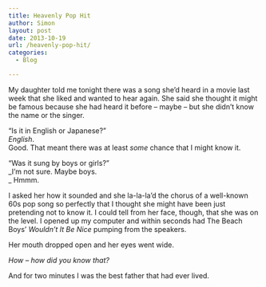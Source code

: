 ```yaml
---
title: Heavenly Pop Hit
author: Simon
layout: post
date: 2013-10-19
url: /heavenly-pop-hit/
categories:
  - Blog

---
```

My daughter told me tonight there was a song she&#8217;d heard in a movie last week that she liked and wanted to hear again. She said she thought it might be famous because she had heard it before &#8211; maybe &#8211; but she didn&#8217;t know the name or the singer.

&#8220;Is it in English or Japanese?&#8221;  
_English_.  
Good. That meant there was at least _some_ chance that I might know it.

&#8220;Was it sung by boys or girls?&#8221;  
_I&#8217;m not sure. Maybe boys.  
_ Hmmm.

I asked her how it sounded and she la-la-la&#8217;d the chorus of a well-known 60s pop song so perfectly that I thought she might have been just pretending not to know it. I could tell from her face, though, that she was on the level. I opened up my computer and within seconds had The Beach Boys&#8217; _Wouldn&#8217;t It Be Nice_ pumping from the speakers.

Her mouth dropped open and her eyes went wide.

_How &#8211; how did you know that?_

And for two minutes I was the best father that had ever lived.